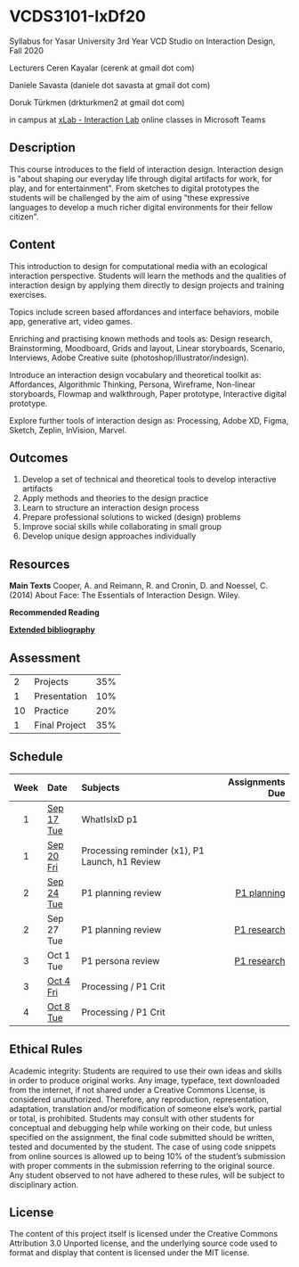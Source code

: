 # VCDS3101-IxDf20
Syllabus for Yasar University 3rd Year VCD Studio on Interaction Design, Fall 2020

Lecturers
Ceren Kayalar (cerenk at gmail dot com)

Daniele Savasta (daniele dot savasta at gmail dot com)

Doruk Türkmen (drkturkmen2 at gmail dot com)

in campus at [xLab - Interaction Lab](http://xlab.yasar.edu.tr)
online classes in Microsoft Teams

## Description
This course introduces to the field of interaction design. Interaction design is "about shaping our everyday life through digital artifacts for work, for play, and for entertainment". From sketches to digital prototypes the students will be challenged by the aim of using "these expressive languages to develop a much richer digital environments for their fellow citizen".

## Content
This introduction to design for computational media with an ecological interaction perspective. Students will learn the methods and the qualities of interaction design by applying them directly to design projects and training exercises.

Topics include screen based affordances and interface behaviors, mobile app, generative art, video games.

Enriching and practising known methods and tools as:
Design research, Brainstorming, Moodboard, Grids and layout, Linear storyboards, Scenario, Interviews, Adobe Creative suite (photoshop/illustrator/indesign).

Introduce an interaction design vocabulary and theoretical toolkit as:
Affordances, Algorithmic Thinking, Persona, Wireframe, Non-linear storyboards, Flowmap and walkthrough, Paper prototype, Interactive digital prototype.

Explore further tools of interaction design as:
Processing, Adobe XD, Figma, Sketch, Zeplin, InVision, Marvel.

## Outcomes
1. Develop a set of technical and theoretical tools to develop interactive artifacts
2. Apply methods and theories to the design practice
3. Learn to structure an interaction design process
4. Prepare professional solutions to wicked (design) problems
5. Improve social skills while collaborating in small group
6. Develop unique design approaches individually

## Resources

**Main Texts**
Cooper, A. and Reimann, R. and Cronin, D. and Noessel, C. (2014) About Face: The Essentials of Interaction Design. Wiley.

**Recommended Reading**

[**Extended bibliography**](https://github.com/ixd-izmir/ixd3102f19/blob/master/extendedBibliography.md)

## Assessment

| | | |
|-|-|-|
|2| Projects |35%|
|1| Presentation |10%|
|10| Practice |20%|
|1| Final Project |35%|


## Schedule

| Week | Date | Subjects | Assignments Due |
|:---:|:-------------|:-------------| -----:|
| 1 | [Sep 17<br>Tue](https://github.com/ixd-izmir/ixd3101f19/blob/master/daily/sep17tue.md) | WhatIsIxD p1 | |
| 1 | [Sep 20<br>Fri](https://github.com/ixd-izmir/ixd3101f19/blob/master/daily/sep20fri.md) | Processing reminder (x1), P1 Launch, h1 Review | |
| 2 | [Sep 24<br>Tue](https://github.com/ixd-izmir/ixd3101f19/blob/master/daily/sep24tue.md) | P1 planning review | [P1 planning](https://github.com/ixd-izmir/ixd3101f19/blob/master/projects/p1_kiosk.md)|
| 2 | Sep 27<br>Tue | P1 planning review | [P1 research](https://github.com/ixd-izmir/ixd3101f19/blob/master/projects/p1_kiosk.md)|
| 3 | Oct 1<br>Tue | P1 persona review | [P1 research](https://github.com/ixd-izmir/ixd3101f19/blob/master/projects/p1_kiosk.md)|
| 3 | [Oct 4<br>Fri](https://github.com/ixd-izmir/ixd3101f19/blob/master/daily/oct4fri.md) | Processing / P1 Crit  | |
| 4	| [Oct 8<br>Tue]() | Processing / P1 Crit | | 

## Ethical Rules
Academic integrity: Students are required to use their own ideas and skills in order to produce original works. Any image, typeface, text downloaded from the internet, if not shared under a Creative Commons License, is considered unauthorized. Therefore, any reproduction, representation, adaptation, translation and/or modification of someone else’s work, partial or total, is prohibited. Students may consult with other students for conceptual and debugging help while working on their code, but unless specified on the assignment, the final code submitted should be written, tested and documented by the student. The case of using code snippets from online sources is allowed up to being 10% of the student’s submission with proper comments in the submission referring to the original source. Any student observed to not have adhered to these rules, will be subject to disciplinary action.

## License
The content of this project itself is licensed under the Creative Commons Attribution 3.0 Unported license, and the underlying source code used to format and display that content is licensed under the MIT license.
